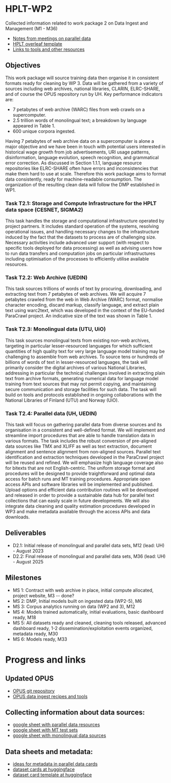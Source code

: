 # HPLT-WP2

Collected information related to work package 2 on Data Ingest and Management (M1 - M36)


* [Notes from meetings on parallel data](https://docs.google.com/document/d/1tBUbn3iyFuM0kSFYDs-CfwgK6Js6lS3DM49frMvTw1w/edit?usp=sharing)
* [HPLT overleaf template](https://www.overleaf.com/7181487261rqbcnknkkppy)
* [Links to tools and other resources](TOOLS.md)


## Objectives

This work package will source training data then organise it in consistent formats ready for cleaning by WP 3. Data will be gathered from a variety of sources including web archives, national libraries, CLARIN, ELRC-SHARE, and of course the OPUS repository run by UH. Key performance indicators are:

* 7 petabytes of web archive (WARC) files from web crawls on a supercomputer.
* 2.5 trillion words of monolingual text; a breakdown by language appeared in Table 1.
* 600 unique corpora ingested.

Having 7 petabytes of web archive data on a supercomputer is alone a major objective and we have been in touch with potential users interested in historical wage growth from job advertisements, URI usage patterns, disinformation, language evolution, speech recognition, and grammatical error correction. As discussed in Section 1.1.1, language resource repositories like ELRC-SHARE often have errors and inconsistencies that make them hard to use at scale. Therefore this work package aims to format data consistently, ready for machine-readable consumption. The organization of the resulting clean data will follow the DMP established in WP1.


### Task T2.1: Storage and Compute Infrastructure for the HPLT data space (CESNET, SIGMA2)

This task handles the storage and computational infrastructure operated by project partners. It includes standard operation of the systems, resolving operational issues, and handling necessary changes to the infrastructure induced by the fact that the datasets to process are of challenging size. Necessary activities include advanced user support (with respect to specific tools deployed for data processing) as well as advising users how to run data transfers and computation jobs on particular infrastructures including optimisation of the processes to efficiently utilise available resources.

### Task T2.2: Web Archive (UEDIN)

This task sources trillions of words of text by procuring, downloading, and extracting text from 7 petabytes of web archives. We will acquire 7 petabytes crawled from the web in Web
Archive (WARC) format, normalise character encoding, discard markup, classify language, and extract plain text using warc2text, which was developed in the context of the EU-funded ParaCrawl project. An indicative size of the text was shown in Table 1.

### Task T2.3: Monolingual data (UTU, UiO)

This task sources monolingual texts from existing non-web archives, targeting in particular lesser-resourced languages for which sufficient quantities of high quality text
for very large language model training may be challenging to assemble from web archives. To source tens or hundreds of billions of words of text in lesser-resourced languages, the task will primarily consider the digital archives of various National Libraries, addressing in particular the technical challenges involved in extracting plain text from archive formats, generating numerical data for language model training from text sources that may not permit copying, and maintaining secure communication and storage facilities for such data. The task will build on tools and protocols established in ongoing collaborations with the National Libraries of Finland (UTU) and Norway (UiO).

### Task T2.4: Parallel data (UH, UEDIN)

This task will focus on gathering parallel data from diverse sources and its organisation in a consistent and well-defined format. We will implement and streamline import procedures
that are able to handle translation data in various formats. The task includes the robust conversion of pre-aligned data sources like TMX and XLIFF as well as text extraction, document alignment and sentence alignment from non-aligned sources. Parallel text identification and extraction techniques developed in the ParaCrawl project will be reused and refined. We will emphasize high language coverage also for bitexts that are not English-centric. The uniform storage format and procedures will be designed to provide traightforward and optimal data access for batch runs and MT training procedures. Appropriate open access APIs and software libraries will be implemented and published. Upload options and efficient data contribution routines will be developed and released in order to provide a sustainable data hub for parallel text collections that can easily scale in future developments. We will also integrate data cleaning and quality estimation procedures developed in WP3 and make metadata available through the access APIs and data downloads.


## Deliverables

* D2.1:  Initial release of monolingual and parallel data sets, M12 (lead: UH) - August 2023
* D2.2:  Final release of monolingual and parallel data sets, M36 (lead: UH) - August 2025


## Milestones

* MS 1: Contract with web archive in place, initial compute allocated, project website, M3 -- done?
* MS 2: DMP, Initial models built on ingested data (WP2-5), M6
* MS 3: Corpus analytics running on data (WP2 and 3), M12
* MS 4: Models trained automatically, initial evaluations, basic dashboard ready, M18
* MS 5: All datasets ready and cleaned, cleaning tools released, advanced dashboard ready, 1-2 dissemination/exploitation events organized, metadata ready, M30
* MS 6: Models ready, M33



# Progress and links

## Updated OPUS

* [OPUS git repository](https://github.com/Helsinki-NLP/OPUS)
* [OPUS data ingest recipes and tools](https://github.com/Helsinki-NLP/OPUS-ingest)


## Collecting information about data sources:

* [google sheet with parallel data resources](https://docs.google.com/spreadsheets/d/1f0zcLfQ80uRrUGpmQHHZlS-p1iNeX691Qpw_sW66uDQ/edit#gid=0)
* [google sheet with MT test sets](https://docs.google.com/spreadsheets/d/1Xyk3dyocmjmY4__bLxZzAImg0MtkBpaPxgD09kmpcIg/edit#gid=0)
* [google sheet with monolingual data sources](https://docs.google.com/spreadsheets/d/1YO2QRk3TJjCqx4OcvfaTcR_ASzMli1A5PfcPVUm5i4E/edit#gid=0)


## Data sheets and metadata:

* [ideas for metadata in parallel data cards](https://docs.google.com/document/d/1UXLj2v9CLRPNd3nq_5dq8amqh4mz-CGRRH0NKvpfM4I/edit#heading=h.8qxxsbh5x98x)
* [dataset cards at huggingface](https://huggingface.co/docs/datasets/dataset_card)
* [dataset card template at huggingface](https://github.com/huggingface/datasets/tree/main/templates)
